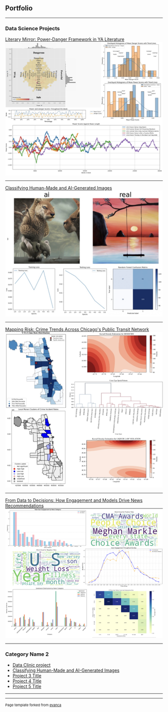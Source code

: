 ## Portfolio

---

### Data Science Projects

[Literary Mirror: Power-Danger Framework in YA Literature](/pdf/DSI-project.pdf)
<img src="images/Job portfolio.jpg?raw=true"/>

---
[Classifying Human-Made and AI-Generated Images](https://github.com/shfessuh/shfessuh.github.io/blob/main/Notebooks/Spatial%20cluster_final(CLEAN).ipynb)
<img src="images/AI.jpg?raw=true"/>

---
[Mapping Risk: Crime Trends Across Chicago's Public Transit Network](https://github.com/shfessuh/shfessuh.github.io/blob/main/Notebooks/Spatial%20cluster_final(CLEAN).ipynb)
<img src="images/clustering.jpg?raw=true"/>

---
[From Data to Decisions: How Engagement and Models Drive News Recommendations](/pdf/News_Recommendations.pdf)
<img src="images/Ethics_1.png?raw=true"/>


---

### Category Name 2

- [Data Clinic project](http://example.com/)
- [Classifying Human-Made and AI-Generated Images](http://example.com/)
- [Project 3 Title](http://example.com/)
- [Project 4 Title](http://example.com/)
- [Project 5 Title](http://example.com/)

---




---
<p style="font-size:11px">Page template forked from <a href="https://github.com/evanca/quick-portfolio">evanca</a></p>
<!-- Remove above link if you don't want to attibute -->
